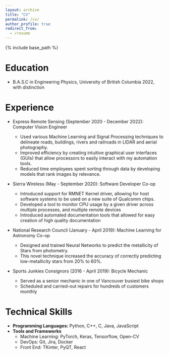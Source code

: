```yaml
---
layout: archive
title: "CV"
permalink: /cv/
author_profile: true
redirect_from:
  - /resume
---
```


{% include base_path %}

Education
======
* B.A.S.C in Engineering Physics, University of British Columbia 2022, with distinction

Experience
======
* Express Remote Sensing (September 2020 - December 2022): Computer Vision Engineer 
  * Used various Machine Learning and Signal Processing techniques to delineate roads, buildings, rivers and railroads in LIDAR and aerial photography.
  * Improved efficiency by creating intuitive graphical user interfaces (GUIs) that allow processors to easily interact with my automation tools.  
  * Reduced time employees spent sorting through data by developing models that rank images by relevance. 

* Sierra Wireless (May - September 2020): Software Developer Co-op
  * Introduced support for RMNET Kernel driver, allowing for host software systems to be used on a new suite of Qualcomm chips.
  * Developed a tool to monitor CPU usage by a given driver across multiple processes, and multiple remote devices
  * Introduced automated documentation tools that allowed for easy creation of high quality documentation

* National Research Council (January - April 2019): Machine Learning for Astronomy Co-op 
  * Designed and trained Neural Networks to predict the metallicity of Stars from photometry. 
  * This novel technique increased the accuracy of correctly predicting low-metallicity stars from 20\% to 60\%.

* Sports Junkies Consignors (2016 - April 2019): Bicycle Mechanic
  * Served as a senior mechanic in one of Vancouver busiest bike shops
  * Scheduled and carried-out repairs for hundreds of customers monthly

Technical Skills
=====
 * **Programming Languages:** Python, C++, C, Java, JavaScript
 * **Tools and Frameworks**
    * Machine Learning: PyTorch, Keras, Tensorflow, Open-CV
    * DevOps: Git, Jira, Docker
    * Front End: TKinter, PyQT, React 